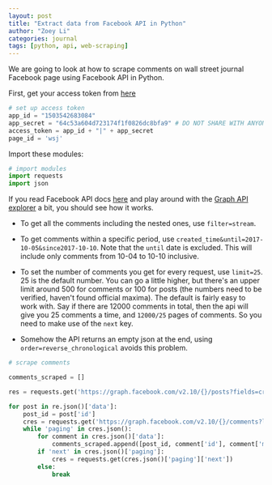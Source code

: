 ```yaml
---
layout: post
title: "Extract data from Facebook API in Python"
author: "Zoey Li"
categories: journal
tags: [python, api, web-scraping]
---
```


We are going to look at how to scrape comments on wall street journal Facebook
page using Facebook API in Python.

First, get your access token from [here](https://developers.facebook.com/docs/facebook-login/access-tokens#apptokens)

```python
# set up access token
app_id = "1503542683084"
app_secret = "64c53a604d723174f1f0826dc8bfa9" # DO NOT SHARE WITH ANYONE!
access_token = app_id + "|" + app_secret
page_id = 'wsj'
```
Import these modules:

```python
# import modules
import requests
import json
```
If you read Facebook API docs [here](https://developers.facebook.com/docs/graph-api/using-graph-api) and play around with the [Graph API explorer](https://developers.facebook.com/tools-and-support/) a bit, you should see how it works.

- To get all the comments including the nested ones, use `filter=stream`.

- To get comments within a specific period, use
  `created_time&until=2017-10-05&since2017-10-10`. Note that the `until` date
is excluded. This will include only comments from 10-04 to 10-10 inclusive. 

- To set the number of comments you get for every request, use `limit=25`. 25
  is the default number. You can go a little higher, but there's an upper
limit around 500 for comments or 100 for posts (the numbers need to be
verified, haven't found official maxima). The default is fairly easy to work
with. Say if there are 12000 comments in total, then the api will give you 25
comments a time, and `12000/25` pages of comments. So you need to make use of
the `next` key. 

- Somehow the API returns an empty json at the end, using
  `order=reverse_chronological` avoids this problem.


```python
# scrape comments

comments_scraped = []

res = requests.get('https://graph.facebook.com/v2.10/{}/posts?fields=created_time&until=2017-10-05&since=2017-10-10&limit=25&access_token={}'.format(page_id, access_token))

for post in re.json()['data']:
    post_id = post['id']
    cres = requests.get('https://graph.facebook.com/v2.10/{}/comments?limit=25&order=reverse_chronological&filter=stream&access_token={}'.format(post_id, access_token))
    while 'paging' in cres.json():
        for comment in cres.json()['data']:
            comments_scraped.append([post_id, comment['id'], comment['message']])
        if 'next' in cres.json()['paging']:
            cres = requests.get(cres.json()['paging']['next'])
        else:
            break
```

